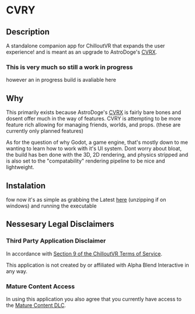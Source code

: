 # CVRY
## Description
 A standalone companion app for ChilloutVR that expands the user experience! and is meant as an upgrade to AstroDoge's [CVRX](https://github.com/AstroDogeDX/CVRX).

 ### This is very much so still a work in progress
 however an in progress build is avaliable here

## Why
This primarily exists because AstroDoge's [CVRX](https://github.com/AstroDogeDX/CVRX) is fairly bare bones and dosent offer much in the way of features. CVRY is attempting to be more feature rich allowing for managing friends, worlds, and props. (these are currently only planned features)

As for the question of why Godot, a game engine, that's mostly down to me wanting to learn how to work with it's UI system. Dont worry about bloat, the build has ben done with the 3D, 2D rendering, and physics stripped and is also set to the "compatability" rendering pipeline to be nice and lightweight.

## Instalation
fow now it's as simple as grabbing the Latest [here](https://github.com/Malthbern/CVRY/releases/tag/0.0.3) (unzipping if on windows) and running the executable

## Nessesary Legal Disclaimers
### Third Party Application Disclaimer
In accordance with [Section 9 of the ChilloutVR Terms of Service](https://documentation.abinteractive.net/official/legal/tos/#9-third-party-applications-or-sites).

This application is not created by or affiliated with Alpha Blend Interactive in any way.

### Mature Content Access
In using this application you also agree that you currently have access to the [Mature Content DLC](https://documentation.abinteractive.net/chilloutvr/faq/mature-content-access-dlc/).
